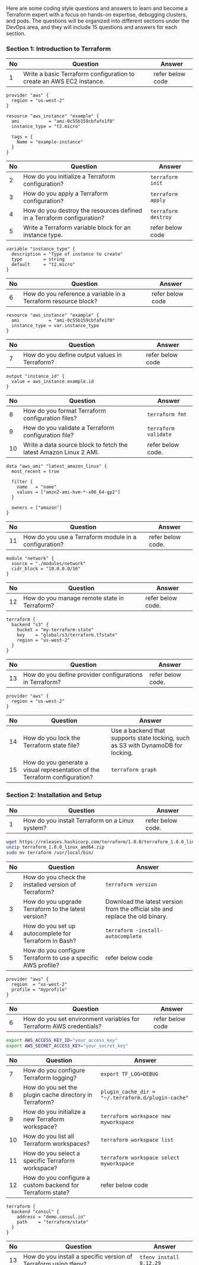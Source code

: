 ```






































```
Here are some coding style questions and answers to learn and become a Terraform expert with a focus on hands-on expertise, debugging clusters, and pods. The questions will be organized into different sections under the DevOps area, and they will include 15 questions and answers for each section.

### Section 1: Introduction to Terraform

| No | Question | Answer |
|----|----------|--------|
| 1  | Write a basic Terraform configuration to create an AWS EC2 instance. | refer below code |

```hcl
provider "aws" {
  region = "us-west-2"
}

resource "aws_instance" "example" {
  ami           = "ami-0c55b159cbfafe1f0"
  instance_type = "t2.micro"

  tags = {
    Name = "example-instance"
  }
}
```


| No | Question | Answer |
|----|----------|--------|
| 2  | How do you initialize a Terraform configuration? | `terraform init` |
| 3  | How do you apply a Terraform configuration? | `terraform apply` |
| 4  | How do you destroy the resources defined in a Terraform configuration? | `terraform destroy` |
| 5  | Write a Terraform variable block for an instance type. | refer below code |
```hcl
variable "instance_type" {
  description = "Type of instance to create"
  type        = string
  default     = "t2.micro"
}
```
| No | Question | Answer |
|----|----------|--------|
| 6  | How do you reference a variable in a Terraform resource block? | refer below code|

```hcl
resource "aws_instance" "example" {
  ami           = "ami-0c55b159cbfafe1f0"
  instance_type = var.instance_type
}
```

| No | Question | Answer |
|----|----------|--------|
| 7  | How do you define output values in Terraform? | refer below code |

```hcl
output "instance_id" {
  value = aws_instance.example.id
}
```

| No | Question | Answer |
|----|----------|--------| 
| 8  | How do you format Terraform configuration files? | `terraform fmt` |
| 9  | How do you validate a Terraform configuration file? | `terraform validate` |
| 10 | Write a data source block to fetch the latest Amazon Linux 2 AMI. | refer below code. |

```hcl
data "aws_ami" "latest_amazon_linux" {
  most_recent = true

  filter {
    name   = "name"
    values = ["amzn2-ami-hvm-*-x86_64-gp2"]
  }

  owners = ["amazon"]
}
``` 

| No | Question | Answer |
|----|----------|--------|
| 11 | How do you use a Terraform module in a configuration? | refer below code. |
```hcl
module "network" {
  source = "./modules/network"
  cidr_block = "10.0.0.0/16"
}
```

| No | Question | Answer |
|----|----------|--------|
| 12 | How do you manage remote state in Terraform? | refer below code. |
```hcl
terraform {
  backend "s3" {
    bucket = "my-terraform-state"
    key    = "global/s3/terraform.tfstate"
    region = "us-west-2"
  }
}
```

| No | Question | Answer |
|----|----------|--------|
| 13 | How do you define provider configurations in Terraform? | refer below code. |
```hcl
provider "aws" {
  region = "us-west-2"
}
```

| No | Question | Answer |
|----|----------|--------|
| 14 | How do you lock the Terraform state file? | Use a backend that supports state locking, such as S3 with DynamoDB for locking. |
| 15 | How do you generate a visual representation of the Terraform configuration? | `terraform graph` |

### Section 2: Installation and Setup

| No | Question | Answer |
|----|----------|--------|
| 1  | How do you install Terraform on a Linux system? | refer below code. |

```bash
wget https://releases.hashicorp.com/terraform/1.0.0/terraform_1.0.0_linux_amd64.zip
unzip terraform_1.0.0_linux_amd64.zip
sudo mv terraform /usr/local/bin/
```

| No | Question | Answer |
|----|----------|--------|
| 2  | How do you check the installed version of Terraform? | `terraform version` |
| 3  | How do you upgrade Terraform to the latest version? | Download the latest version from the official site and replace the old binary. |
| 4  | How do you set up autocomplete for Terraform in Bash? | `terraform -install-autocomplete` |
| 5  | How do you configure Terraform to use a specific AWS profile? | refer below code |
```hcl
provider "aws" {
  region  = "us-west-2"
  profile = "myprofile"
}
```

| No | Question | Answer |
|----|----------|--------|
| 6  | How do you set environment variables for Terraform AWS credentials? | refer below code |

```bash
export AWS_ACCESS_KEY_ID="your_access_key"
export AWS_SECRET_ACCESS_KEY="your_secret_key"
```

| No | Question | Answer |
|----|----------|--------|
| 7  | How do you configure Terraform logging? | `export TF_LOG=DEBUG` |
| 8  | How do you set the plugin cache directory in Terraform? | `plugin_cache_dir = "~/.terraform.d/plugin-cache"` |
| 9  | How do you initialize a new Terraform workspace? | `terraform workspace new myworkspace` |
| 10 | How do you list all Terraform workspaces? | `terraform workspace list` |
| 11 | How do you select a specific Terraform workspace? | `terraform workspace select myworkspace` |
| 12 | How do you configure a custom backend for Terraform state? | refer below code |

```hcl
terraform {
  backend "consul" {
    address = "demo.consul.io"
    path    = "terraform/state"
  }
}
```

| No | Question | Answer |
|----|----------|--------|
| 13 | How do you install a specific version of Terraform using tfenv? | `tfenv install 0.12.29` |
| 14 | How do you uninstall a specific version of Terraform using tfenv? | `tfenv uninstall 0.12.29` |
| 15 | How do you set a default Terraform version using tfenv? | `tfenv use 0.12.29` |

### Section 3: Providers

| No | Question | Answer |
|----|----------|--------|
| 1  | What is a Terraform provider? | A provider is a plugin that enables interaction with APIs of various cloud platforms and services. |
| 2  | How do you define a provider in Terraform? | refer below code |

```hcl
provider "aws" {
  region = "us-west-2"
}
```

| No | Question | Answer |
|----|----------|--------|
| 3  | How do you specify provider version constraints? | refer below code |
```hcl
provider "aws" {
  version = "~> 2.0"
}
```

| No | Question | Answer |
|----|----------|--------|
| 4  | How do you configure multiple provider instances? | refer below code |
```hcl
provider "aws" {
  alias  = "us_east"
  region = "us-east-1"
}

provider "aws" {
  alias  = "us_west"
  region = "us-west-2"
}
```

| No | Question | Answer |
|----|----------|--------|
| 5  | How do you reference a provider alias in a resource block? | refer below code |
```hcl
resource "aws_instance" "example" {
  provider = aws.us_east
  ami           = "ami-0c55b159cbfafe1f0"
  instance_type = "t2.micro"
}
``` 

| No | Question | Answer |
|----|----------|--------|
| 6  | How do you configure a provider to use an AWS profile? | refer below code |
```hcl
provider "aws" {
  region  = "us-west-2"
  profile = "myprofile"
}
```

| No | Question | Answer |
|----|----------|--------|
| 7  | How do you specify a custom provider in Terraform? | refer below code |
```hcl
provider "custom" {
  alias = "example"
}
```

| No | Question | Answer |
|----|----------|--------|
| 8  | How do you pass environment variables to a provider? | Use the `environment` block in the provider configuration. |
| 9  | How do you use multiple providers in a single configuration? | By defining multiple provider blocks and referencing them with aliases in resource configurations. |
| 10 | How do you override provider configurations for specific resources? | By specifying the `provider` argument in the resource block. |
| 11 | How do you set default tags for AWS resources in a provider configuration? | refer below code |
```hcl
provider "aws" {
  default_tags {
    tags = {
      Environment = "dev"
    }
  }
}
```

| No | Question | Answer |
|----|----------|--------|
| 12 | How do you configure a provider to use AssumeRole for AWS? | refer below code |
```hcl
provider "aws" {
  region  = "us-west-2"
  assume_role {
    role_arn = "arn:aws:iam::123456789012:role/myrole"
  }
}
```

| No | Question | Answer |
|----|----------|--------|
| 13 | How do you handle provider dependencies in modules? | By passing provider configurations to modules using the `providers` argument. |
| 14 | How do you use the AzureRM provider in Terraform? | refer below code |
```hcl
provider "azurerm" {
  features {}
}
```
| No | Question | Answer |
|----|----------|--------|
| 15 | How do you configure the Google Cloud provider in Terraform? | refer below code |
```hcl
provider "google" {
  project = "my-project-id"
  region  = "us-central1"
}
``` 

### Section 4: Resources

| No | Question | Answer |
|----|----------|--------|
| 1  | How do you define a resource in Terraform? | refer below code |
```hcl
resource "aws_instance" "example" {
  ami           = "ami-0c55b159cbfafe1f0"
  instance_type = "t2.micro"
}
```

| No | Question | Answer |
|----|----------|--------|
| 2  | How do you reference a resource attribute in another resource? | refer below code|
```hcl
resource "aws_instance" "example" {
  ami           = "ami-0c55b159cbfafe1

f0"
  instance_type = "t2.micro"
}

resource "aws_eip" "ip" {
  instance = aws_instance.example.id
}
```

| No | Question | Answer |
|----|----------|--------|
| 3  | How do you define resource dependencies in Terraform? | Use the `depends_on` argument in the resource block. |
| 4  | How do you import an existing resource into Terraform state? | `terraform import aws_instance.example i-1234567890abcdef0` |
| 5  | How do you use lifecycle rules in a resource block? | .|
```hcl
resource "aws_instance" "example" {
  ami           = "ami-0c55b159cbfafe1f0"
  instance_type = "t2.micro"

  lifecycle {
    prevent_destroy = true
  }
}
```
| No | Question | Answer |
|----|----------|--------|
| 6  | How do you create multiple resources using a count parameter? | .|
```hcl
resource "aws_instance" "example" {
  count         = 3
  ami           = "ami-0c55b159cbfafe1f0"
  instance_type = "t2.micro"
}
```
| No | Question | Answer |
|----|----------|--------|
| 7  | How do you create multiple resources using a for_each parameter? | .|
```hcl
resource "aws_instance" "example" {
  for_each = toset(["instance1", "instance2", "instance3"])
  ami           = "ami-0c55b159cbfafe1f0"
  instance_type = "t2.micro"
  tags = {
    Name = each.key
  }
}
```
| No | Question | Answer |
|----|----------|--------|
| 8  | How do you define a resource with conditional logic? | Use the ternary operator in resource attributes. | .|
| 9  | How do you create a resource with a dynamic block? | .|
```hcl
resource "aws_security_group" "example" {
  name        = "example"
  vpc_id      = "vpc-123456"

  dynamic "ingress" {
    for_each = var.ingress_ports
    content {
      from_port   = ingress.value
      to_port     = ingress.value
      protocol    = "tcp"
      cidr_blocks = ["0.0.0.0/0"]
    }
  }
}
```
| No | Question | Answer |
|----|----------|--------|
| 10 | How do you manage resource tainting in Terraform? | `terraform taint aws_instance.example` and `terraform untaint aws_instance.example` |
| 11 | How do you specify resource timeouts in Terraform? | .|
```hcl
resource "aws_instance" "example" {
  ami           = "ami-0c55b159cbfafe1f0"
  instance_type = "t2.micro"

  timeouts {
    create = "30m"
    update = "40m"
    delete = "20m"
  }
}
```
| No | Question | Answer |
|----|----------|--------|
| 12 | How do you create a resource with an inline block? | Use inline blocks within the resource definition. |
| 13 | How do you use the Terraform resource graph to debug dependencies? | Use `terraform graph` to generate a visual representation of resource dependencies. |
| 14 | How do you define a custom resource in Terraform? | Implement a custom provider with resource definitions in Go. |
| 15 | How do you manage resource state during a partial failure? | Use `terraform state` commands to manage and manipulate resource state files. |

### Section 5: Variables

| No | Question | Answer |
|----|----------|--------|
| 1  | How do you define a variable in Terraform? | .|
```hcl
variable "instance_type" {
  description = "Type of instance to create"
  type        = string
  default     = "t2.micro"
}
```

| No | Question | Answer |
|----|----------|--------|
| 2  | How do you reference a variable in a resource block? | `instance_type = var.instance_type` |
| 3  | How do you define a map variable in Terraform? | .|
```hcl
variable "instance_tags" {
  description = "Tags for the instance"
  type        = map(string)
  default = {
    Name = "example"
    Env  = "dev"
  }
}
```
| No | Question | Answer |
|----|----------|--------|
| 4  | How do you reference a map variable in a resource block? | `tags = var.instance_tags`|
| 5  | How do you define a list variable in Terraform? | refer below code |
```hcl
variable "availability_zones" {
  description = "List of availability zones"
  type        = list(string)
  default     = ["us-west-2a", "us-west-2b"]
}
```

| No | Question | Answer |
|----|----------|--------|
| 6  | How do you reference a list variable in a resource block? | `availability_zone = var.availability_zones[0]`|
| 7  | How do you define a variable with a validation rule? | refer below code |
```hcl
variable "instance_count" {
  description = "Number of instances"
  type        = number
  validation {
    condition     = var.instance_count > 0
    error_message = "The instance count must be greater than 0"
  }
}
```
| No | Question | Answer |
|----|----------|--------|
| 8  | How do you define a sensitive variable in Terraform? | refer below code |
```hcl
variable "db_password" {
  description = "Database password"
  type        = string
  sensitive   = true
}
```

| No | Question | Answer |
|----|----------|--------|
| 9  | How do you override variable values at runtime? | Use `terraform apply -var="instance_type=t2.large"` or `terraform apply -var-file="vars.tfvars"`. |
| 10 | How do you use the default variable values in Terraform? | Omit the variable assignment to use the default value specified in the variable block. |
| 11 | How do you load variable values from a file? | Use `terraform apply -var-file="vars.tfvars"`. |
| 12 | How do you use environment variables to set variable values? | Use the `TF_VAR_` prefix (e.g., `export TF_VAR_instance_type=t2.large`). |
| 13 | How do you define a variable group in Terraform Cloud? | Use the Variables tab in the workspace settings to define and manage variable groups. |
| 14 | How do you interpolate variable values in a string? | Use the `${}` syntax (e.g., `ami = "${var.ami_id}"`). |
| 15 | How do you handle variable type constraints in Terraform? | Specify the `type` argument in the variable block. |

### Section 6: State Management

| No | Question | Answer |
|----|----------|--------|
| 1  | How do you view the current state of resources managed by Terraform? | `terraform show` |
| 2  | How do you list all resources in the current state file? | `terraform state list` |
| 3  | How do you remove a specific resource from the state file? | `terraform state rm aws_instance.example` |
| 4  | How do you move a resource in the state file? | `terraform state mv aws_instance.old aws_instance.new` |
| 5  | How do you import an existing resource into Terraform state? | `terraform import aws_instance.example i-1234567890abcdef0` |
| 6  | How do you lock the state file to prevent concurrent modifications? | Use a backend that supports state locking, such as S3 with DynamoDB for locking. |
| 7  | How do you manage remote state in Terraform? | refer below code |
```hcl
terraform {
  backend "s3" {
    bucket = "my-terraform-state"
    key    = "global/s3/terraform.tfstate"
    region = "us-west-2"
  }
}
```
| No | Question | Answer |
|----|----------|--------|
| 8  | How do you enable state versioning in S3? | Enable versioning on the S3 bucket used for the state backend. |
| 9  | How do you configure state locking with DynamoDB? | refer below code |
```hcl
terraform {
  backend "s3" {
    bucket         = "my-terraform-state"
    key            = "global/s3/terraform.tfstate"
    region         = "us-west-2"
    dynamodb_table = "terraform-lock"
  }
}
```
| No | Question | Answer |
|----|----------|--------|
| 10 | How do you view the history of state changes? | Use `terraform state pull` to retrieve the current state file and check the version history if using a versioned backend. |
| 11 | How do you resolve state drift in Terraform? | Run `terraform plan` to identify drift and `terraform apply` to reconcile the state. |
| 12 | How do you split a state file into multiple state files? | Use `terraform state mv` to move resources to a new state file managed by a different backend configuration. |
| 13 | How do you configure a local state backend? | refer below code |
```hcl
terraform {
  backend "local" {
    path = "terraform.tfstate"
  }
}
```
| No | Question | Answer |
|----|----------|--------|
| 14 | How do you migrate state from one backend to another? | `terraform init -migrate-state` |
| 15 | How do you enable state encryption at rest in S3? | Use an S3 bucket with default encryption enabled or specify the `server_side_encryption` argument in the backend configuration. |

### Section 7: Modules

| No | Question | Answer |
|----|----------|--------|
| 1  | How do you define a module in Terraform? | Create a directory with `.tf` files and define resources inside it. |
| 2  | How do you call a module in a Terraform configuration? | refer below code |
```hcl
module "network" {
  source = "./modules/network"
  cidr_block =

 "10.0.0.0/16"
}
```

| No | Question | Answer |
|----|----------|--------|
| 3  | How do you pass variables to a module? | Use the `variable` block in the module and pass values when calling the module. |
| 4  | How do you define module outputs? | refer below code |
```hcl
output "subnet_id" {
  value = aws_subnet.example.id
}
```
| No | Question | Answer |
|----|----------|--------|
| 5  | How do you use a public module from the Terraform Registry? | refer below code |
```hcl
module "vpc" {
  source  = "terraform-aws-modules/vpc/aws"
  version = "2.70.0"
  cidr    = "10.0.0.0/16"
}
``` 
| No | Question | Answer |
|----|----------|--------|
| 6  | How do you handle module versioning? | Specify the `version` argument in the module source. |
| 7  | How do you use a module from a Git repository? | . |
```hcl
module "vpc" {
  source = "git::https://github.com/terraform-aws-modules/terraform-aws-vpc.git?ref=v2.70.0"
}
```

| No | Question | Answer |
|----|----------|--------|
| 8  | How do you reference outputs from a module? | Use the `module` keyword followed by the module name and output name (e.g., `module.network.subnet_id`). |
| 9  | How do you manage module dependencies? | Use implicit dependencies by referencing module outputs in other module inputs. |
| 10 | How do you use local modules in a Terraform configuration? | Use a relative path in the `source` argument (e.g., `source = "./modules/network"`). |
| 11 | How do you use remote modules in a Terraform configuration? | Use a URL in the `source` argument (e.g., `source = "git::https://github.com/terraform-aws-modules/terraform-aws-vpc.git"`). |
| 12 | How do you override default variable values in a module? | Pass the variable values when calling the module. |
| 13 | How do you use module composition in Terraform? | Combine multiple modules in a parent module to create complex infrastructures. |
| 14 | How do you organize Terraform modules in a repository? | Use a directory structure with separate directories for each module and a `main.tf` for the root configuration. |
| 15 | How do you document a Terraform module? | Create a `README.md` file with usage examples and input/output descriptions. |
| 16 | How do you share modules across multiple projects? | Publish the modules to a private module registry or use a shared Git repository. |
| 17 | How do you test a Terraform module? | Use tools like `terratest` or `terraform-compliance` for automated testing. |
| 18 | How do you handle module version conflicts? | Use version constraints and update modules to compatible versions. |
| 19 | How do you refactor modules for reusability? | Break down large modules into smaller, reusable submodules. |
| 20 | How do you use conditional logic in modules? | Use `count` or `for_each` in resources and conditionally pass variables. |
| 21 | How do you define complex outputs in a module? | Use nested outputs and complex data structures like maps and lists. |
| 22 | How do you handle sensitive outputs in modules? | Mark outputs as `sensitive` to prevent them from being displayed in logs. |
| 23 | How do you manage module dependencies with Terraform Cloud? | Use the module registry and module version constraints in the workspace configuration. |
| 24 | How do you use external data sources in modules? | Use `data` blocks to fetch external information and pass it to the module. |
| 25 | How do you manage secrets in modules? | Use secret management tools like AWS Secrets Manager or HashiCorp Vault and reference them in your configuration. |
| 26 | How do you handle cross-module dependencies? | Pass outputs from one module as inputs to another module. |
| 27 | How do you debug issues in modules? | Use `terraform plan` and `terraform apply` with detailed logging enabled (`TF_LOG=DEBUG`). |
| 28 | How do you update a module version without causing downtime? | Plan the update carefully and use Terraform workspaces for testing before production deployment. |
| 29 | How do you ensure module compatibility with different Terraform versions? | Use version constraints in the module configuration and test with multiple Terraform versions. |
| 30 | How do you use dynamic blocks within modules? | Use the `dynamic` block to create repeated nested blocks based on variable inputs. |

### Section 8: Data Sources

| No | Question | Answer |
|----|----------|--------|
| 1  | What is a data source in Terraform? | A data source allows you to fetch information defined outside of Terraform. |
| 2  | How do you define a data source in Terraform? | .|
```hcl
data "aws_ami" "example" {
  most_recent = true
  filter {
    name   = "name"
    values = ["amzn2-ami-hvm-*-x86_64-gp2"]
  }
  owners = ["amazon"]
}
```
| No | Question | Answer |
|----|----------|--------|
| 3  | How do you reference a data source in a resource block? | `ami = data.aws_ami.example.id` |
| 4  | How do you use a data source to get the current region in AWS? | .|
```hcl
data "aws_region" "current" {}

resource "aws_instance" "example" {
  ami           = "ami-0c55b159cbfafe1f0"
  instance_type = "t2.micro"
  tags = {
    Name = data.aws_region.current.name
  }
}
```
| No | Question | Answer |
|----|----------|--------|
| 5  | How do you fetch information from an external API using a data source? | Use the `http` provider and `http` data source. |
| 6  | How do you use a data source to get information about a specific AWS instance? | .|
```hcl
data "aws_instance" "example" {
  instance_id = "i-1234567890abcdef0"
}
```
| No | Question | Answer |
|----|----------|--------|
| 7  | How do you use a data source to get information about an AWS VPC? | .|
```hcl
data "aws_vpc" "example" {
  id = "vpc-12345678"
}
```
| No | Question | Answer |
|----|----------|--------|
| 8  | How do you use a data source to get information about an AWS S3 bucket? | .|
```hcl
data "aws_s3_bucket" "example" {
  bucket = "my-bucket"
}
```
| No | Question | Answer |
|----|----------|--------|
| 9  | How do you use a data source to get information about an AWS IAM role? | .|
```hcl
data "aws_iam_role" "example" {
  name = "my-role"
}
```
| No | Question | Answer |
|----|----------|--------|
| 10 | How do you use a data source to get information about an AWS security group? | .|
```hcl
data "aws_security_group" "example" {
  id = "sg-12345678"
}
```

| No | Question | Answer |
|----|----------|--------|
| 11 | How do you use a data source to get information about an AWS RDS instance? | .|

```hcl
data "aws_db_instance" "example" {
  db_instance_identifier = "mydb"
}
```

| No | Question | Answer |
|----|----------|--------| 
| 12 | How do you use a data source to get information about an AWS Lambda function? | .|

```hcl
data "aws_lambda_function" "example" {
  function_name = "my-function"
}
```

| No | Question | Answer |
|----|----------|--------|
| 13 | How do you use a data source to get information about an AWS ECS cluster? | .|

```hcl
data "aws_ecs_cluster" "example" {
  cluster_name = "my-cluster"
}
```

| No | Question | Answer |
|----|----------|--------|
| 14 | How do you use a data source to get information about an AWS EKS cluster? | .|
```hcl
data "aws_eks_cluster" "example" {
  name = "my-cluster"
}
```

| No | Question | Answer |
|----|----------|--------|
| 15 | How do you use a data source to get information about an AWS CloudFront distribution? | .|
```hcl
data "aws_cloudfront_distribution" "example" {
  id = "E1A2B3C4D5E6F7"
}
```

| No | Question | Answer |
|----|----------|--------|
| 16 | How do you use a data source to get information about an AWS DynamoDB table? | .|
```hcl
data "aws_dynamodb_table" "example" {
  name = "my-table"
}
```

| No | Question | Answer |
|----|----------|--------|
| 17 | How do you use a data source to get information about an AWS ELB? | .|
```hcl
data "aws_elb" "example" {
  name = "my-elb"
}
```

| No | Question | Answer |
|----|----------|--------|
| 18 | How do you use a data source to get information about an AWS CloudWatch log group? | .|
```hcl
data "aws_cloudwatch_log_group" "example" {
  name = "my-log-group"
}
```

| No | Question | Answer |
|----|----------|--------|
| 19 | How do you use a data source to get information about an AWS KMS key? | .|
```hcl
data "aws_kms_key" "example" {
  key_id = "1234abcd-12ab-34cd-56ef-1234567890ab"
}
```

| No | Question | Answer |
|----|----------|--------|
| 20 | How do you use a data source to get information about an AWS NAT gateway? | .|
```hcl
data "aws_nat_gateway" "example" {
  id = "nat-12345678"
}
```

| No | Question | Answer |
|----|----------|--------|
| 21 | How do you use a data source to get information about an AWS Redshift cluster? | .|


```hcl
data "aws_redshift_cluster" "example" {
  cluster_identifier = "my-cluster"
}
```

| No | Question | Answer |
|----|----------|--------|
| 22 | How do you use a data source to get information about an AWS route table? | .|
```hcl
data "aws_route_table" "example" {
  id = "rtb-12345678"
}
```
| No | Question | Answer |
|----|----------|--------|
| 23 | How do you use a data source to get information about an AWS SQS queue? | .|
```hcl
data "aws_sqs_queue" "example" {
  name = "my-queue"
}
```
| No | Question | Answer |
|----|----------|--------|
| 24 | How do you use a data source to get information about an AWS VPC peering connection? | .|
```hcl
data "aws_vpc_peering_connection" "example" {
  id = "pcx-12345678"
}
```
| No | Question | Answer |
|----|----------|--------|
| 25 | How do you use a data source to get information about an AWS VPN gateway? | .|
```hcl
data "aws_vpn_gateway" "example" {
  id = "vgw-12345678"
}
``` 

### Section 9: Provisioners

| No | Question | Answer |
|----|----------|--------|
| 1  | What is a provisioner in Terraform? | A provisioner is used to execute scripts or commands on a resource. |
| 2  | How do you define a provisioner in a resource block? | .|
```hcl
resource "aws_instance" "example" {
  ami           = "ami-0c55b159cbfafe1f0"
  instance_type = "t2.micro"

  provisioner "local-exec" {
    command = "echo Hello, World!"
  }
}
```
| No | Question | Answer |
|----|----------|--------|
| 3  | How do you use a `local-exec` provisioner? | .|
```hcl
provisioner "local-exec" {
  command = "echo Hello, World!"
}
```
| No | Question | Answer |
|----|----------|--------|
| 4  | How do you use a `remote-exec` provisioner? | .|
```hcl
provisioner "remote-exec" {
  inline = [
    "sudo apt-get update",
    "sudo apt-get install -y nginx",
  ]
}
```
| No | Question | Answer |
|----|----------|--------|
| 5  | How do you use a file provisioner to upload a file? | .|
```hcl
provisioner "file" {
  source      = "path/to/local/file"
  destination = "/path/to/remote/file"
}
```
| No | Question | Answer |
|----|----------|--------|
| 6  | How do you specify connection details for a provisioner? | .|
```hcl
connection {
  type        = "ssh"
  user        = "ubuntu"
  private_key = file("~/.ssh/id_rsa")
  host        = aws_instance.example.public_ip
}
```
| No | Question | Answer |
|----|----------|--------|
| 7  | How do you use a `null_resource` with a provisioner? | .|
```hcl
resource "null_resource" "example" {
  provisioner "local-exec" {
    command = "echo Hello, World!"
  }
}
```
| No | Question | Answer |
|----|----------|--------|
| 8  | How do you run a provisioner only on creation? | Use the `when` argument with the value `create`. |
| 9  | How do you run a provisioner only on resource destruction? | Use the `when` argument with the value `destroy`. |
| 10 | How do you use a provisioner to run a script? | .|
```hcl
provisioner "remote-exec" {
  script = "path/to/script.sh"
}
```
| No | Question | Answer |
|----|----------|--------|
| 11 | How do you use environment variables in a provisioner? | .|
```hcl
provisioner "local-exec" {
  environment = {
    ENV_VAR = "value"
  }
  command = "echo $ENV_VAR"
}
```
| No | Question | Answer |
|----|----------|--------|
| 12 | How do you handle provisioner errors? | Use the `on_failure` argument with the value `continue` or `fail`. |
| 13 | How do you use a provisioner to install software? | Use a `remote-exec` provisioner with the necessary installation commands. |
| 14 | How do you use a provisioner to configure a service? | Use a `remote-exec` provisioner with the necessary configuration commands. |
| 15 | How do you use a provisioner to start a service? | Use a `remote-exec` provisioner with the necessary commands to start the service. |
| 16 | How do you use a provisioner to run a Chef recipe? | Use a `remote-exec` provisioner with the `chef-client` command. |
| 17 | How do you use a provisioner to run a Puppet manifest? | Use a `remote-exec` provisioner with the `puppet apply` command. |
| 18 | How do you use a provisioner to run an Ansible playbook? | Use a `remote-exec` provisioner with the `ansible-playbook` command. |
| 19 | How do you use a provisioner to run a SaltStack state? | Use a `remote-exec` provisioner with the `salt-call` command. |
| 20 | How do you use a provisioner to run a shell command? | Use a `remote-exec` provisioner with the `command` or `inline` arguments. |
| 21 | How do you use a provisioner to run a PowerShell script? | Use a `remote-exec` provisioner with the necessary PowerShell commands. |
| 22 | How do you use a provisioner to run a Python script? | Use a `remote-exec` provisioner with the necessary Python commands. |
| 23 | How do you use a provisioner to run a Ruby script? | Use a `remote-exec` provisioner with the necessary Ruby commands. |
| 24 | How do you use a provisioner to run a Perl script? | Use a `remote-exec` provisioner with the necessary Perl commands. |
| 25 | How do you use a provisioner to run a JavaScript script? | Use a `remote-exec` provisioner with the necessary Node.js commands. |
| 26 | How do you use a provisioner to run a PHP script? | Use a `remote-exec` provisioner with the necessary PHP commands. |
| 27 | How do you use a provisioner to run a Go script? | Use a `remote-exec` provisioner with the necessary Go commands. |
| 28 | How do you use a provisioner to run a Java script? | Use a `remote-exec` provisioner with the necessary Java commands. |
| 29 | How do you use a provisioner to run a .NET script? | Use a `remote-exec` provisioner with the necessary .NET commands. |
| 30 | How do you use a provisioner to run a Bash script? | Use a `remote-exec` provisioner with the necessary Bash commands. |

### Section 10: Backends

| No | Question | Answer |
|----|----------|--------|
| 1  | What is a backend in Terraform? | A backend defines where Terraform's state file is stored. |
| 2  | How do you configure a local backend? | .|

```hcl
terraform {
  backend "local" {
    path = "terraform.tfstate"
  }
}
```

| No | Question | Answer |
|----|----------|--------|
| 3  | How do you configure a remote backend? | .|
```hcl
terraform {
  backend "remote" {
    hostname     = "app.terraform.io"
    organization = "my-org"
    workspaces {
      name = "my-workspace"
    }
  }
}
```

| No | Question | Answer |
|----|----------|--------|
| 4  | How do you configure an S3 backend? | .|
```hcl
terraform {
  backend "s3" {
    bucket = "my-terraform-state"
    key    = "global/s3/terraform.tfstate"
    region = "us-west-2"
  }
}
```

| No | Question | Answer |
|----|----------|--------|
| 5  | How do you configure a GCS backend? | .|
```hcl
terraform {
  backend "gcs" {
    bucket  = "my-terraform-state"
    prefix  = "terraform/state"
  }
}
```
| No | Question | Answer |
|----|----------|--------|
| 6  | How do you configure an Azure backend? | .|
```hcl
terraform {
  backend "azurerm" {
    storage_account_name = "mystorageaccount"
    container_name       = "mycontainer"
    key                  = "terraform.tfstate"
  }
}
```

| No | Question | Answer |
|----|----------|--------|
| 7  | How do you configure a Consul backend? | .|
```hcl
terraform {
  backend "consul" {
    address = "demo.consul.io"
    path    = "terraform/state"
  }
}
```
| No | Question | Answer |
|----|----------|--------|
| 8  | How do you configure an etcd backend? | .|
```hcl
terraform {
  backend "etcd" {
    endpoints = ["https://etcd.example.com:2379"]
    key       = "/terraform/state"
  }
}
```
| No | Question | Answer |
|----|----------|--------|
| 9  | How do you configure a PostgreSQL backend? | .|
```hcl
terraform {
  backend "pg" {
    conn_str = "user=username password=password host=hostname port=5432 dbname=database sslmode=disable"
  }
}
```
| No | Question | Answer |
|----|----------|--------|
| 10 | How do you configure a MySQL backend? | .|
```hcl
terraform {
  backend "mysql" {
    username = "username"
    password = "password"
    endpoint = "hostname:3306"
    database = "database"
    table    = "terraform_state"
  }
}
```
| No | Question | Answer |
|----|----------|--------|
| 11 | How do you configure an HTTP backend? | .|
```hcl
terraform {
  backend "http" {
    address = "http://terraform-server"
    lock_address = "http://lock-server"
    unlock_address = "http://unlock-server"
  }
}
``` 
| 12 | How do you configure a Swift backend? | .|
```hcl
terraform {
  backend "swift" {
    container = "my-container"
    path      = "terraform/state"
  }
}
``` 
| 13 | How do you configure an Artifactory backend? | .|
```hcl
terraform {
  backend "artifactory" {
    url       = "https://artifactory.example.com"
    repo      = "terraform-state"
    subfolder = "terraform"
    username  = "username"
    password  = "password"
  }
}
``` 
| 14 | How do you configure a Terraform Cloud backend? | .|
```hcl
terraform {
  backend "remote" {
    hostname     = "app.terraform.io"
    organization = "my-org"
    workspaces {
      name = "my-workspace"
    }
  }
}
``` 
| 15 | How do you configure a Terraform Enterprise backend? | .|
```hcl
terraform {
  backend "remote" {
    hostname     = "my-tfe-server"
    organization = "my-org"
    workspaces {
      name = "my-workspace"
    }
  }
}
``` 

These are some sample questions and answers organized in a table format for different topics related to Terraform. You can customize the questions and answers based on your specific needs or add more topics as required.
